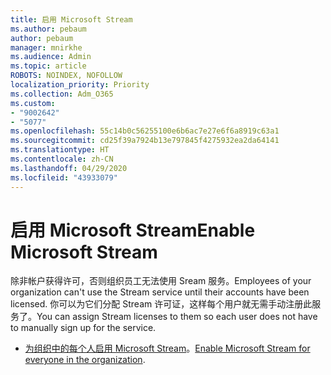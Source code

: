 ```yaml
---
title: 启用 Microsoft Stream
ms.author: pebaum
author: pebaum
manager: mnirkhe
ms.audience: Admin
ms.topic: article
ROBOTS: NOINDEX, NOFOLLOW
localization_priority: Priority
ms.collection: Adm_O365
ms.custom:
- "9002642"
- "5077"
ms.openlocfilehash: 55c14b0c56255100e6b6ac7e27e6f6a8919c63a1
ms.sourcegitcommit: cd25f39a7924b13e797845f4275932ea2da64141
ms.translationtype: HT
ms.contentlocale: zh-CN
ms.lasthandoff: 04/29/2020
ms.locfileid: "43933079"
---
```

# <a name="enable-microsoft-stream"></a><span data-ttu-id="fc2bb-102">启用 Microsoft Stream</span><span class="sxs-lookup"><span data-stu-id="fc2bb-102">Enable Microsoft Stream</span></span>

<span data-ttu-id="fc2bb-103">除非帐户获得许可，否则组织员工无法使用 Sream 服务。</span><span class="sxs-lookup"><span data-stu-id="fc2bb-103">Employees of your organization can't use the Stream service until their accounts have been licensed.</span></span> <span data-ttu-id="fc2bb-104">你可以为它们分配 Stream 许可证，这样每个用户就无需手动注册此服务了。</span><span class="sxs-lookup"><span data-stu-id="fc2bb-104">You can assign Stream licenses to them so each user does not have to manually sign up for the service.</span></span>

- <span data-ttu-id="fc2bb-105">[为组织中的每个人启用 Microsoft Stream](https://docs.microsoft.com/stream/assign-user-licenses)。</span><span class="sxs-lookup"><span data-stu-id="fc2bb-105">[Enable Microsoft Stream for everyone in the organization](https://docs.microsoft.com/stream/assign-user-licenses).</span></span>
